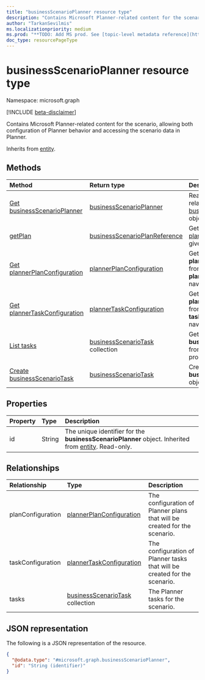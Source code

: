 ```yaml
---
title: "businessScenarioPlanner resource type"
description: "Contains Microsoft Planner-related content for the scenario, allowing both configuration of Planner behavior and accessing the scenario data in Planner."
author: "TarkanSevilmis"
ms.localizationpriority: medium
ms.prod: "**TODO: Add MS prod. See [topic-level metadata reference](https://aka.ms/msgo?pagePath=Document-APIs/Guidelines/Metadata)**"
doc_type: resourcePageType
---
```


# businessScenarioPlanner resource type

Namespace: microsoft.graph

[!INCLUDE [beta-disclaimer](../../includes/beta-disclaimer.md)]

Contains Microsoft Planner-related content for the scenario, allowing both configuration of Planner behavior and accessing the scenario data in Planner.

Inherits from [entity](../resources/entity.md).

## Methods

|Method|Return type|Description|
|:---|:---|:---|
|[Get businessScenarioPlanner](../api/businessscenarioplanner-get.md)|[businessScenarioPlanner](../resources/businessscenarioplanner.md)|Read the properties and relationships of a [businessScenarioPlanner](../resources/businessscenarioplanner.md) object.|
|[getPlan](../api/businessscenarioplanner-getplan.md)|[businessScenarioPlanReference](../resources/businessscenarioplanreference.md)|Get information about the [plannerPlan](../resources/plannerplan.md) mapped to a given target.|
|[Get plannerPlanConfiguration](../api/plannerplanconfiguration-get.md)|[plannerPlanConfiguration](../resources/plannerplanconfiguration.md)|Get the **plannerPlanConfiguration** from the **planConfiguration** navigation property.|
|[Get plannerTaskConfiguration](../api/plannertaskconfiguration-get.md)|[plannerTaskConfiguration](../resources/plannertaskconfiguration.md)|Get the **plannerTaskConfiguration** from the **taskConfiguration** navigation property.|
|[List tasks](../api/businessscenarioplanner-list-tasks.md)|[businessScenarioTask](../resources/businessscenariotask.md) collection|Get the **businessScenarioTasks** from the **tasks** navigation property.|
|[Create businessScenarioTask](../api/businessscenarioplanner-post-tasks.md)|[businessScenarioTask](../resources/businessscenariotask.md)|Create a new **businessScenarioTask** object.|

## Properties

|Property|Type|Description|
|:---|:---|:---|
|id|String|The unique identifier for the **businessScenarioPlanner** object. Inherited from [entity](../resources/entity.md). Read-only.|

## Relationships

|Relationship|Type|Description|
|:---|:---|:---|
|planConfiguration|[plannerPlanConfiguration](../resources/plannerplanconfiguration.md)|The configuration of Planner plans that will be created for the scenario.|
|taskConfiguration|[plannerTaskConfiguration](../resources/plannertaskconfiguration.md)|The configuration of Planner tasks that will be created for the scenario.|
|tasks|[businessScenarioTask](../resources/businessscenariotask.md) collection|The Planner tasks for the scenario.|

## JSON representation

The following is a JSON representation of the resource.
<!-- {
  "blockType": "resource",
  "keyProperty": "id",
  "@odata.type": "microsoft.graph.businessScenarioPlanner",
  "baseType": "microsoft.graph.entity",
  "openType": false
}
-->
``` json
{
  "@odata.type": "#microsoft.graph.businessScenarioPlanner",
  "id": "String (identifier)"
}
```
